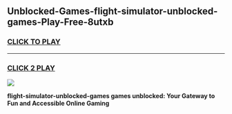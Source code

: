 
## Unblocked-Games-flight-simulator-unblocked-games-Play-Free-8utxb
<h3>
<a href="https://premium76.site?title=flight-simulator-unblocked-games&ref=17A">CLICK TO PLAY</a></h3>
<hr>

<h3>
<a href="https://premium76.site?title=flight-simulator-unblocked-games&ref=17A">CLICK 2 PLAY</a>
  
</h3>

<a href="https://premium76.site?title=flight-simulator-unblocked-games&ref=17A"><img src="https://clearcache.store/games.png"></a>


**flight-simulator-unblocked-games games unblocked: Your Gateway to Fun and Accessible Online Gaming**
